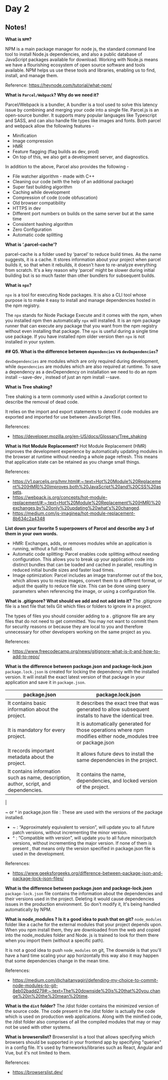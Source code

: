 ﻿# Day 2
## Notes!

**What is `NPM`?**

NPM is a main package manager for node js, the standard command line tool to install Node.js dependencies, and also a public database of JavaScript packages available for download. Working with Node.js means we have a flourishing ecosystem of open source software and tools available. NPM helps us use these tools and libraries, enabling us to find, install, and manage them.

Reference: https://heynode.com/tutorial/what-npm/

**What is `Parcel/Webpack`? Why do we need it?**

Parcel/Webpack is a bundler, A bundler is a tool used to solve this latency issue by combining and merging your code into a single file.
Parcel.js is an open-source bundler. It supports many popular languages like Typescript and SASS, and can also handle file types like images and fonts.
Both parcel and webpack allow the following features -

- Minification
- Image compression
- HMR
- Feature flagging (flag builds as dev, prod)
- On top of this, we also get a development server, and diagnostics.

In addition to the above, Parcel also provides the following -

- File watcher algorithm - made with C++
- Cleaning our code (with the help of an additional package)
- Super fast building algorithm
- Caching while development
- Compression of code (code obfuscation)
- Old browser compatibility
- HTTPS in dev
- Different port numbers on builds on the same server but at the same time
- Consistent hashing algorithm
- Zero Configuration
- Automatic code splitting

**What is ‘.parcel-cache’?**

parcel-cache is a folder used by ‘parcel’ to reduce build times. As the name suggests, it is a cache. It stores information about your project when parcel builds it, so that when it rebuilds, it doesn't have to re-analyze everything from scratch. It's a key reason why ‘parcel’ might be slower during initial building but is so much faster than other bundlers for subsequent builds.

**What is `npx`?**

`npx` is a tool for executing Node packages. It is also a CLI tool whose purpose is to make it easy to install and manage dependencies hosted in the npm registry.

The `npx` stands for Node Package Execute and it comes with the npm, when you installed npm then automatically `npx` will installed. It is an npm package runner that can execute any package that you want from the npm registry without even installing that package. The `npx` is useful during a single time use package. If you have installed npm older version then `npx` is not installed in your system.

**## Q5. What is the difference between `dependencies` vs `devDependencies`?**

`devDependencies` are modules which are only required during development, while `dependencies` are modules which are also required at runtime. To save a dependency as a devDependency on installation we need to do an npm install --save-dev , instead of just an npm install --save.

**What is Tree shaking?**

Tree shaking is a term commonly used within a JavaScript context to describe the removal of dead code.

It relies on the import and export statements to detect if code modules are exported and imported for use between JavaScript files.

References:
- https://developer.mozilla.org/en-US/docs/Glossary/Tree_shaking

**What is Hot Module Replacement?**
Hot Module Replacement (HMR) improves the development experience by automatically updating modules in the browser at runtime without needing a whole page refresh. This means that application state can be retained as you change small things.

References:
- https://v1.parceljs.org/hmr.html#:~:text=Hot%20Module%20Replacement%20(HMR)%20improves,both%20JavaScript%20and%20CSS%20assets.
- https://webpack.js.org/concepts/hot-module-replacement/#:~:text=Hot%20Module%20Replacement%20(HMR)%20exchanges,by%20only%20updating%20what's%20changed.
- https://medium.com/js-imaginea/hot-module-replacement-8b634c2a4348


**List down your favorite 5 superpowers of Parcel and describe any 3 of them in your own words.**
- HMR: Exchanges, adds, or removes modules while an application is running, without a full reload.
- Automatic code splitting: Parcel enables code splitting without needing configuration. This allows you to break up your application code into distinct bundles that can be loaded and cached in parallel, resulting in reduced initial bundle sizes and faster load times.
- Image optimization: Parcel includes an image transformer out of the box, which allows you to resize images, convert them to a different format, or adjust the quality to reduce file size. This can be done using query parameters when referencing the image, or using a configuration file.

**What is .gitignore? What should we add and not add into it?**
The .gitignore file is a text file that tells Git which files or folders to ignore in a project.

The types of files you should consider adding to a . gitignore file are any files that do not need to get committed. You may not want to commit them for security reasons or because they are local to you and therefore unnecessary for other developers working on the same project as you.

References:
- https://www.freecodecamp.org/news/gitignore-what-is-it-and-how-to-add-to-repo/

**What is the difference between package.json and package-lock.json**
`package.lock.json` is created for locking the dependency with the installed version. It will install the exact latest version of that package in your application and save it in `package.json`.

| package.json  | package.lock.json |
| ------------- | ------------- |
| It contains basic information about the project.  | It describes the exact tree that was generated to allow subsequent installs to have the identical tree.  |
| It is mandatory for every project.  | It is automatically generated for those operations where npm modifies either node_modules tree or package.json  |
| It records important metadata about the project. | It allows future devs to install the same dependencies in the project. |
| It contains information such as name, description, author, script, and dependencies. | It contains the name, dependencies, and locked version of the project. 
 |

~ or ^ in package.json file : These are used with the versions of the package installed.
- ~ : “Approximately equivalent to version”, will update you to all future patch versions, without incrementing the minor version.
- ^ : “Compatible with version”, will update you to all future minor/patch versions, without incrementing the major version.
If none of them is present , that means only the version specified in package.json file is used in the development.

References:
- https://www.geeksforgeeks.org/difference-between-package-json-and-package-lock-json-files/

**What is the difference between package.json and package-lock.json**
`package-lock.json` file contains the information about the dependencies and their versions used in the project. Deleting it would cause dependencies issues in the production environment. So don't modify it, It's being handled automatically by NPM.

**What is node_modules ? Is it a good idea to push that on git?**
`node_modules` folder like a cache for the external modules that your project depends upon. When you npm install them, they are downloaded from the web and copied into the node_modules folder and Node. js is trained to look for them there when you import them (without a specific path).

It is not a good idea to push `node_modules` on git, The downside is that you'll have a hard time scaling your app horizontally this way also it may happen that some dependencies change in the mean time.

References:
- https://medium.com/@chaitanyagiri/defending-my-choice-to-commit-node-modules-to-git-8eb02badd279#:~:text=The%20downside%20is%20that%20you,change%20in%20the%20mean%20time.

**What is the `dist` folder?**
The /dist folder contains the minimized version of the source code. The code present in the /dist folder is actually the code which is used on production web applications. Along with the minified code, the /dist folder also comprises of all the compiled modules that may or may not be used with other systems.

**What is browserslist?**
Browserslist is a tool that allows specifying which browsers should be supported in your frontend app by specifying "queries" in a config file. It's used by frameworks/libraries such as React, Angular and Vue, but it's not limited to them.

References:
- https://browserslist.dev/

